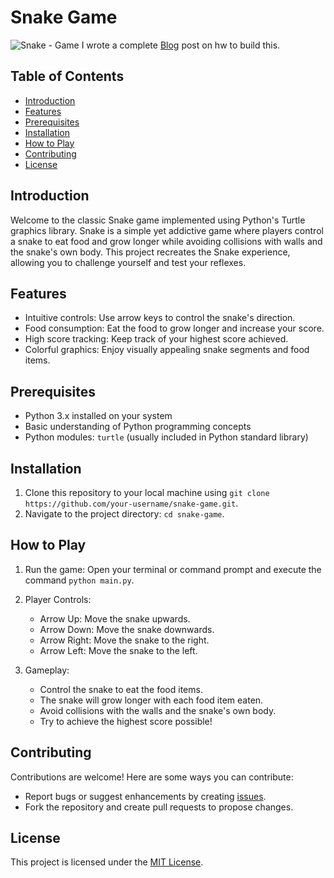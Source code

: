 # Snake Game
![Snake - Game](https://github.com/akinsiraifedayo/snake-game/assets/60388460/e92812c8-2f43-49f6-9dd9-f1e0ee5ac22a)
I wrote a complete [Blog](https://ifedayo.hashnode.dev/create-your-own-snake-game-in-python-a-15-minute-coding-adventure) post on hw to build this.
## Table of Contents

- [Introduction](#introduction)
- [Features](#features)
- [Prerequisites](#prerequisites)
- [Installation](#installation)
- [How to Play](#how-to-play)
- [Contributing](#contributing)
- [License](#license)

## Introduction

Welcome to the classic Snake game implemented using Python's Turtle graphics library. Snake is a simple yet addictive game where players control a snake to eat food and grow longer while avoiding collisions with walls and the snake's own body. This project recreates the Snake experience, allowing you to challenge yourself and test your reflexes.

## Features

- Intuitive controls: Use arrow keys to control the snake's direction.
- Food consumption: Eat the food to grow longer and increase your score.
- High score tracking: Keep track of your highest score achieved.
- Colorful graphics: Enjoy visually appealing snake segments and food items.

## Prerequisites

- Python 3.x installed on your system
- Basic understanding of Python programming concepts
- Python modules: `turtle` (usually included in Python standard library)

## Installation

1. Clone this repository to your local machine using `git clone https://github.com/your-username/snake-game.git`.
2. Navigate to the project directory: `cd snake-game`.

## How to Play

1. Run the game: Open your terminal or command prompt and execute the command `python main.py`.
2. Player Controls:
   - Arrow Up: Move the snake upwards.
   - Arrow Down: Move the snake downwards.
   - Arrow Right: Move the snake to the right.
   - Arrow Left: Move the snake to the left.

3. Gameplay:
   - Control the snake to eat the food items.
   - The snake will grow longer with each food item eaten.
   - Avoid collisions with the walls and the snake's own body.
   - Try to achieve the highest score possible!

## Contributing

Contributions are welcome! Here are some ways you can contribute:
- Report bugs or suggest enhancements by creating [issues](https://github.com/akinsiraifedayo/snake-game/issues).
- Fork the repository and create pull requests to propose changes.

## License

This project is licensed under the [MIT License](LICENSE).
